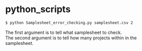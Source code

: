 # python_scripts

```bash
$ python Samplesheet_error_checking.py samplesheet.csv 2
```
The first argument is to tell what samplesheet to check.  
The second argument is to tell how many projects within in the samplesheet.  

